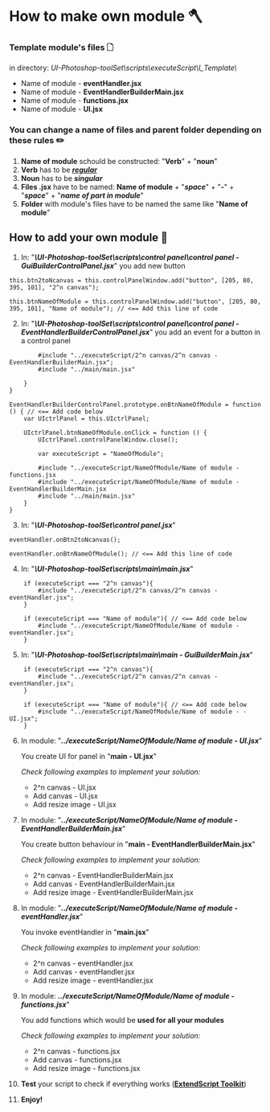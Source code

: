 # How to make own module 🪓

### Template module's files 🗋

in directory: _UI-Photoshop-toolSet\scripts\executeScript\Ι_Template\\_

- Name of module - **eventHandler.jsx**
- Name of module - **EventHandlerBuilderMain.jsx**
- Name of module - **functions.jsx**
- Name of module - **UI.jsx**

### You can change a name of files and parent folder depending on these rules ✏️

1. **Name of module** schould be constructed: "**Verb**" + "**noun**"
2. **Verb** has to be [**_regular_**](https://conjugator.reverso.net/conjugation-english-verb-debug.html)
3. **Noun** has to be **_singular_**
4. **Files .jsx** have to be named: **Name of module** + "**_space_**" + "**-**" + "**_space_**" + "**_name of part in module_**"
5. **Folder** with module's files have to be named the same like "**Name of module**"

## How to add your own module 🧱

1. In: "**_\UI-Photoshop-toolSet\scripts\control panel\control panel - GuiBuilderControlPanel.jsx_**"
   you add new button

```
this.btn2toNcanvas = this.controlPanelWindow.add("button", [205, 80, 395, 101], "2^n canvas");

this.btnNameOfModule = this.controlPanelWindow.add("button", [205, 80, 395, 101], "Name of module"); // <== Add this line of code
```

2. In: "**_\UI-Photoshop-toolSet\scripts\control panel\control panel - EventHandlerBuilderControlPanel.jsx_**"
   you add an event for a button in a control panel

```
        #include "../executeScript/2^n canvas/2^n canvas - EventHandlerBuilderMain.jsx";
        #include "../main/main.jsx"

    }
}

EventHandlerBuilderControlPanel.prototype.onBtnNameOfModule = function () { // <== Add code below
    var UIctrlPanel = this.UIctrlPanel;

    UIctrlPanel.btnNameOfModule.onClick = function () {
        UIctrlPanel.controlPanelWindow.close();

        var executeScript = "NameOfModule";

        #include "../executeScript/NameOfModule/Name of module - functions.jsx
        #include "../executeScript/NameOfModule/Name of module - EventHandlerBuilderMain.jsx
        #include "../main/main.jsx"
    }
}
```

3. In: "**_\UI-Photoshop-toolSet\control panel.jsx_**"

```
eventHandler.onBtn2toNcanvas();

eventHandler.onBtnNameOfModule(); // <== Add this line of code
```

4. In: "**_\UI-Photoshop-toolSet\scripts\main\main.jsx_**"

```
    if (executeScript === "2^n canvas"){
        #include "../executeScript/2^n canvas/2^n canvas - eventHandler.jsx";
    }

    if (executeScript === "Name of module"){ // <== Add code below
        #include "../executeScript/NameOfModule/Name of module - eventHandler.jsx";
    }
```

5. In: "**_\UI-Photoshop-toolSet\scripts\main\main - GuiBuilderMain.jsx_**"

```
    if (executeScript === "2^n canvas"){
        #include "../executeScript/2^n canvas/2^n canvas - eventHandler.jsx";
    }

    if (executeScript === "Name of module"){ // <== Add code below
        #include "../executeScript/NameOfModule/Name of module - - UI.jsx";
    }
```

6. In module: "**_../executeScript/NameOfModule/Name of module - UI.jsx_**"

   You create UI for panel in "**main - UI.jsx**"

   _Check following examples to implement your solution:_

   - 2^n canvas - UI.jsx
   - Add canvas - UI.jsx
   - Add resize image - UI.jsx

7. In module: "**_../executeScript/NameOfModule/Name of module - EventHandlerBuilderMain.jsx_**"

   You create button behaviour in "**main - EventHandlerBuilderMain.jsx**"

   _Check following examples to implement your solution:_

   - 2^n canvas - EventHandlerBuilderMain.jsx
   - Add canvas - EventHandlerBuilderMain.jsx
   - Add resize image - EventHandlerBuilderMain.jsx

8. In module: "**_../executeScript/NameOfModule/Name of module - eventHandler.jsx_**"

   You invoke eventHandler in "**main.jsx**"

   _Check following examples to implement your solution:_

   - 2^n canvas - eventHandler.jsx
   - Add canvas - eventHandler.jsx
   - Add resize image - eventHandler.jsx

9. In module: **_../executeScript/NameOfModule/Name of module - functions.jsx_**"

   You add functions which would be **used for all your modules**

   _Check following examples to implement your solution:_

   - 2^n canvas - functions.jsx
   - Add canvas - functions.jsx
   - Add resize image - functions.jsx

10. **Test** your script to check if everything works ([**ExtendScript Toolkit**](https://flylib.com/books/en/1.513.1.60/1/))

11. **Enjoy!**
